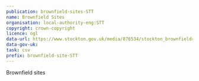 ```yaml
---
publication: brownfield-sites-STT
name: Brownfield Sites
organisation: local-authority-eng:STT
copyright: crown-copyright
licence: ogl
data-url: https://www.stockton.gov.uk/media/876534/stockton_brownfieldregister_2017-12-31_1.csv
data-gov-uk: 
task: csv
prefix: brownfield-site-STT
---
```


Brownfield sites

